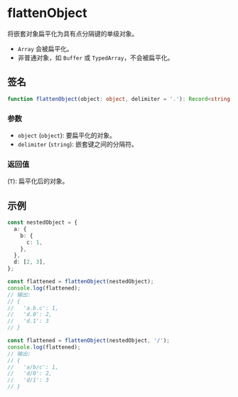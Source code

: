 # flattenObject

将嵌套对象扁平化为具有点分隔键的单级对象。

- `Array` 会被扁平化。
- 非普通对象，如 `Buffer` 或 `TypedArray`，不会被扁平化。

## 签名

```typescript
function flattenObject(object: object, delimiter = '.'): Record<string, any>;
```

### 参数

- `object` (`object`): 要扁平化的对象。
- `delimiter` (`string`): 嵌套键之间的分隔符。

### 返回值

(`T`): 扁平化后的对象。

## 示例

```typescript
const nestedObject = {
  a: {
    b: {
      c: 1,
    },
  },
  d: [2, 3],
};

const flattened = flattenObject(nestedObject);
console.log(flattened);
// 输出:
// {
//   'a.b.c': 1,
//   'd.0': 2,
//   'd.1': 3
// }
```

```typescript
const flattened = flattenObject(nestedObject, '/');
console.log(flattened);
// 输出:
// {
//   'a/b/c': 1,
//   'd/0': 2,
//   'd/1': 3
// }
```

